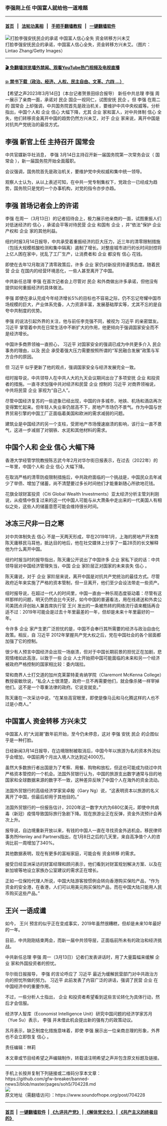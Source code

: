 ### 李强刚上任  中国富人就给他一道难题
------------------------

#### [首页](https://github.com/gfw-breaker/banned-news3/blob/master/README.md) &nbsp;&nbsp;|&nbsp;&nbsp; [法轮功真相](https://github.com/begood0513/basic/blob/master/README.md)  &nbsp;&nbsp;|&nbsp;&nbsp; [手把手翻墙教程](https://github.com/gfw-breaker/guides/wiki)  &nbsp;&nbsp;|&nbsp;&nbsp; [一键翻墙软件](https://github.com/gfw-breaker/nogfw/blob/master/README.md)  



<div><img alt="打脸李强安抚民企的承诺 中国富人信心全失 资金转移方兴未艾" src="https://img.soundofhope.org/2023-03/gettyimages-1473133963-1678822914021.jpg"/>
<br/><figcaption class="caption">
 打脸李强安抚民企的承诺，中国富人信心全失，资金转移方兴未艾。（图片： Lintao Zhang/Getty Images）
</figcaption></div><hr/>

#### [ 🎬  免翻墙浏览墙外禁闻、观看YouTube热门视频及电视直播](https://github.com/gfw-breaker/HelloWorld)

#### [ 💥  禁书下载（政治、经济、人权、民主自由、文革、六四 ...）](https://github.com/gfw-breaker/books/blob/master/README.md)

<div><div class="Content__Wrapper sc-1bvya0-0 elmmKw article_body" data-checkusr="" itemprop="articleBody">
 <div id="post_place_1">
 </div>
 <p class="meta-top">
  <span class="meta">
   【希望之声2023年3月14日】（本台记者贺景田综合报导）
  </span>
  新任中共总理
  <ok href="/term/14244">
   李强
  </ok>
  周一展示了亲商一面，承诺对
  <ok href="/term/112405">
   民企
  </ok>
  国企一视同仁，试图安抚
  <ok href="/term/112405">
   民企
  </ok>
  。但
  <ok href="/term/14244">
   李强
  </ok>
  在周二的
  <ok href="/term/270661">
   国常会
  </ok>
  上却强调，中共国务院首先是政治机关，要维护中共中央权威等。分析指出，中国个人和
  <ok href="/term/12341">
   企业
  </ok>
  <ok href="/term/35016">
   信心
  </ok>
  大幅下降，尤其
  <ok href="/term/12341">
   企业
  </ok>
  家和富人，对中共体制
  <ok href="/term/35016">
   信心
  </ok>
  全失，他们转移资金离开中国的趋势仍然方兴未艾，对于
  <ok href="/term/12341">
   企业
  </ok>
  家来说，离开中国是对抗共产党统治的最佳方式。
 </p>
 <h2>
  <strong>
   <ok href="/term/14244">
    李强
   </ok>
   新官上任 主持召开
   <ok href="/term/270661">
    国常会
   </ok>
  </strong>
 </h2>
 <p>
  中共官媒新华社消息，
  <ok href="/term/14244">
   李强
  </ok>
  3月14日主持召开新一届国务院第一次常务会议（
  <ok href="/term/270661">
   国常会
  </ok>
  ），新一届国务院开始全面履职。
 </p>
 <p>
  会议强调，国务院首先是政治机关，要维护党中央权威和集中统一领导。
 </p>
 <p>
  观察人士认为，从以上表述可知，在中共一党专制集权下，党政合一已经成为趋势，国务院只是党的一个办事机构，对党的指令亦步亦趋。
 </p>
 <h2>
  <strong>
   <ok href="/term/14244">
    李强
   </ok>
   首场记者会上的许诺
  </strong>
 </h2>
 <p>
  <ok href="/term/14244">
   李强
  </ok>
  在周一（3月13日）的记者招待会上，极力展示他亲商的一面，试图重振人们对低迷经济的
  <ok href="/term/35016">
   信心
  </ok>
  ，承诺会平等对待民营
  <ok href="/term/12341">
   企业
  </ok>
  和国有
  <ok href="/term/12341">
   企业
  </ok>
  ，并“依法”保护
  <ok href="/term/12341">
   企业
  </ok>
  产权和
  <ok href="/term/12341">
   企业
  </ok>
  家的其他利益。
 </p>
 <p>
  纽约时报3月14日报导，中共承受着重振经济的巨大压力，近三年的清零限制措施（包括大规模核酸检测和集中隔离）遏制了增长。对整座城市进行的长时间封控将上亿人困在家中，扰乱了工厂生产，让消费者和
  <ok href="/term/12341">
   企业
  </ok>
  都没有
  <ok href="/term/35016">
   信心
  </ok>
  花钱。
 </p>
 <p>
  即使在去年12月取消了清零政策后，许多
  <ok href="/term/12341">
   企业
  </ok>
  家仍对新投资持谨慎态度。随着民营
  <ok href="/term/12341">
   企业
  </ok>
  在国内的经营环境恶化，一些人甚至离开了中国。
 </p>
 <p>
  中共新任总理
  <ok href="/term/14244">
   李强
  </ok>
  在首次记者会上尽管对
  <ok href="/term/112405">
   民企
  </ok>
  和外商做出许多承诺，但他没有提供如何重振经济的具体做法。
 </p>
 <p>
  <ok href="/term/14244">
   李强
  </ok>
  即使在承认完成今年经济增长5%的目标也不容易之际，仍不忘记夸耀中国市场规模的巨大，产业体系完备，人力资源丰富，发展基础厚实等，尤其不忘的是自夸中共制度的优势。
 </p>
 <p>
  <ok href="/term/14244">
   李强
  </ok>
  的说法引起外界的关注，他与前任李克强不同，被视为
  <ok href="/term/1063">
   习近平
  </ok>
  的亲密盟友。
  <ok href="/term/1063">
   习近平
  </ok>
  掌管着中共在日常生活中不断扩大的作用，他更倾向于强调国家安全而不是经济增长。
 </p>
 <p>
  中国许多商界领袖一直担心，
  <ok href="/term/1063">
   习近平
  </ok>
  对国家安全的强调已成为中共更多介入
  <ok href="/term/112405">
   民企
  </ok>
  事务的理由，以及
  <ok href="/term/112405">
   民企
  </ok>
  承受着强大压力需要按照所谓的“军民融合发展”政策与军方合作的原因。
 </p>
 <p>
  但
  <ok href="/term/1063">
   习近平
  </ok>
  似乎更新了他的观点，强调国家安全与经济发展完全一致。
 </p>
 <p>
  纽时报导说，中共领导人在中共人大的九天会议期间出台了多项安抚
  <ok href="/term/12341">
   企业
  </ok>
  和投资者的措施。一直寻求加强中共对经济和民营
  <ok href="/term/12341">
   企业
  </ok>
  控制的
  <ok href="/term/1063">
   习近平
  </ok>
  对商界领袖说，中共将民营
  <ok href="/term/12341">
   企业
  </ok>
  家视为“自己人”。
 </p>
 <p>
  尽管中国经济复苏的一些迹象已经出现，中国的许多城市，地铁、机场和酒店再次变得繁忙起来。但年轻人失业率仍居高不下，房地产市场仍不景气。作为中国与世界贸易引擎的中国工厂正面临着美国和欧洲的需求减弱的问题。
 </p>
 <p>
  建筑业是中国经济的另一个支柱，受房地产市场慢速崩溃的影响，该行业一直不景气，这进一步减弱了对钢铁、水泥和其他材料的需求。
 </p>
 <h2>
  <strong>
   中国个人和
   <ok href="/term/12341">
    企业
   </ok>
   <ok href="/term/35016">
    信心
   </ok>
   大幅下降
  </strong>
 </h2>
 <p>
  香港大学经管学院教授陈志武今年2月对华尔街日报表示，在过去（2022年）的一年里，中国个人和
  <ok href="/term/12341">
   企业
  </ok>
  <ok href="/term/35016">
   信心
  </ok>
  大幅下降。
 </p>
 <p>
  在取消严格的清零防疫限制措施后，中共政府面临的一个挑战是，中国民众去年减少了举债、增加了储蓄，尚不清楚要过多长时间他们才能重新随心所欲地花钱。
 </p>
 <p>
  花旗全球财富投资（Citi Global Wealth Investments）亚太经济分析主管刘利刚说，从疫情中恢复过来的这一代中国人可能与从大萧条中走出来的一代美国人有相似之处，这些人的储蓄意愿可能会维持很长时间。
 </p>
 <h2>
  <strong>
   冰冻三尺非一日之寒
  </strong>
 </h2>
 <p>
  对中共体制失去
  <ok href="/term/35016">
   信心
  </ok>
  不是一天两天形成，早在2019年1月，上海的房地产开发商陈天庸移民马耳他，抵达目的地后，他在社交媒体上分享了一篇28页的长文解释他为什么离开中国。
 </p>
 <p>
  纽约时报当时的报导指出，陈天庸公开说出了中国许多
  <ok href="/term/12341">
   企业
  </ok>
  家私下说的话：中共领导层对中国经济管理失当，中国
  <ok href="/term/12341">
   企业
  </ok>
  家阶层正对国家的未来丧失
  <ok href="/term/35016">
   信心
  </ok>
  。
 </p>
 <p>
  陈天庸说，对于
  <ok href="/term/12341">
   企业
  </ok>
  家阶层来说，离开中国是对抗共产党统治的最佳方式。尽管政府近年来实施了严格的资本管制，但一旦离开，他们至少会设法带走一些资产。
 </p>
 <p>
  纽时报导说，在超过一代人的时间里，中国一直由一种乐观态度驱动着：尽管有这样那样的问题，明天仍然会比今天好。如今中国的普遍看法，用在线递送和外卖公司美团点评创始人兼首席执行官
  <ok href="/term/531995">
   王兴
  </ok>
  发出的一条被热转的网络流行语来概括再合适不过：2019年可能会是过去十年里最差的一年，但却是未来十年里最好的一年。
 </p>
 <p>
  令许多
  <ok href="/term/12341">
   企业
  </ok>
  家产生更广泛担忧的是，中国不会奉行其所需要的经济与政治自由化政策。相反，自
  <ok href="/term/1063">
   习近平
  </ok>
  2012年掌握共产党大权之后，党在中国社会的各个层面都加强了它的控制。
 </p>
 <p>
  很少有人预言中国经济会出现一场崩溃，但对于中国长期前景的担忧正在加剧，悲观情绪如此高涨，以致于一些
  <ok href="/term/12341">
   企业
  </ok>
  人士开始把中国可能面临的未来和另一个经济被政府严格控制的国家相比较：委内瑞拉。
 </p>
 <p>
  常和商界人士打交道的加州克莱蒙特麦肯纳学院（Claremont McKenna College）教授裴敏欣说，“私企人士很清楚，政府一旦不再需要他们，就会像杀猪一样宰掉他们。这不是一个尊重法律的政府。它说变就变。”
 </p>
 <p>
  陈天庸在一次采访中说，“在某些高官眼里，即使是像马云和马化腾这样的人也不过是小商人。”
 </p>
 <h2>
  <strong>
   <ok href="/term/7432">
    中国富人
   </ok>
   <ok href="/term/305026">
    资金转移
   </ok>
   方兴未艾
  </strong>
 </h2>
 <p>
  <ok href="/term/7432">
   中国富人
  </ok>
  的“大润潮”数年前开始，至今仍未停息，这对
  <ok href="/term/14244">
   李强
  </ok>
  安抚
  <ok href="/term/112405">
   民企
  </ok>
  的企图似乎是一种打脸。
 </p>
 <p>
  日经新闻3月14日报导，在边境限制被取消后，中国今年以旅游为名的资本外流似乎会增加，中国前两个月出入境人次达到近4000万。
 </p>
 <p>
  虽然大多数旅行者出国是为了考察、用餐、购物和放松，但这也可能成为绕过中共严格资本管控的一个机会。法国外贸银行认为，中国的旅游支出数字通常与目的地国家和全球数据来源的数字不一致，这种差异反映了中国个人在海外的资金流动。
 </p>
 <p>
  法国外贸银行的高级经济学家吴卓殷（Gary Ng）说，“这表明资本以旅游的名义离开了中国，但最后却用于其他目的。”
 </p>
 <p>
  法国外贸银行的一份报告估计，2020年这一数字大约为680亿美元，即使中共病毒（新冠）疫情导致国际旅行急剧下降。现在旅游业正在反弹，资金外流预计会再次上升。
 </p>
 <p>
  报导说，自边境重新开放以来，有钱的中国人一直在寻找资金外逃机会。移民律师事务所Henley and Partners指出，在1月8日之后的几天里，来自高净值个人的咨询比前一周增加了340%。
 </p>
 <p>
  其他数据表明，现在有更多的富裕家庭，可能会有
  <ok href="/term/305026">
   资金转移
  </ok>
  的需求。
 </p>
 <p>
  接受日经亚洲采访的财富经理和顾问表示，他们看到对财富规划解决方案、以及在新加坡等地设立家族办公室建议的需求正在增长。
 </p>
 <p>
  正如一位保险代理人所说，中国大陆游客按惯例会转向香港购买保险产品，“作为资金的安全港，在香港，人们可以用美元购买保险产品，而在中国大陆只能用人民币购买这些产品。”
 </p>
 <h2>
  <strong>
   <ok href="/term/531995">
    王兴
   </ok>
   <ok href="/term/143528">
    一语成谶
   </ok>
  </strong>
 </h2>
 <p>
  如今，
  <ok href="/term/531995">
   王兴
  </ok>
  预言的似乎正在变成事实，2019年虽然很糟糕，但却是未来10年最好的一年。
 </p>
 <p>
  目前，中共刚刚结束两会，而新一届中共领导层，正面临前所未有的政治和经济挑战。
 </p>
 <p>
  中共新任总理
  <ok href="/term/14244">
   李强
  </ok>
  周一（3月13日）记者们发表讲话时，用了大量篇幅来缓解
  <ok href="/term/12341">
   企业
  </ok>
  家和外国投资者的担忧。
 </p>
 <p>
  华尔街日报报导，
  <ok href="/term/14244">
   李强
  </ok>
  的言论呼应了
  <ok href="/term/1063">
   习近平
  </ok>
  最近为缓解民营部门对中共政治方向的担忧所做的努力。
  <ok href="/term/1063">
   习近平
  </ok>
  此前发表了内容广泛的讲话，强调了民营
  <ok href="/term/12341">
   企业
  </ok>
  在中国经济中的重要作用。
 </p>
 <p>
  不过，一些分析人士指出，
  <ok href="/term/12341">
   企业
  </ok>
  和投资者希望看到这些言论转化为具体行动，然后才会信服。
 </p>
 <p>
  经济学人智库（Economist Intelligence Unit）研究中国问题的经济学家苏月（Yue Su）表示，
  <ok href="/term/14244">
   李强
  </ok>
  并未借此机会提出新的强有力的政策动议。
 </p>
 <p>
  苏月表示，缺乏制度化措施意味着，即使
  <ok href="/term/14244">
   李强
  </ok>
  展示出一位亲商总理的形象，外界也不会立即恢复
  <ok href="/term/35016">
   信心
  </ok>
  。
 </p>
 <p class="meta-btm">
  责任编辑：林莉
 </p>
 <p class="meta-btm">
  本文章或节目经希望之声编辑制作，转载请注明希望之声并包含原文标题及链接。
 </p>
</div>
</div>
<hr/>
手机上长按并复制下列链接或二维码分享本文章：<br/>
https://github.com/gfw-breaker/banned-news3/blob/master/pages/soh5/704228.md <br/>
<a href='https://github.com/gfw-breaker/banned-news3/blob/master/pages/soh5/704228.md'><img src='https://github.com/gfw-breaker/banned-news3/blob/master/pages/soh5/704228.md.png'/></a> <br/>
原文地址（需翻墙访问）：https://www.soundofhope.org/post/704228


------------------------
#### [首页](https://github.com/gfw-breaker/banned-news3/blob/master/README.md) &nbsp;|&nbsp; [一键翻墙软件](https://github.com/gfw-breaker/nogfw/blob/master/README.md) &nbsp;| [《九评共产党》](https://github.com/gfw-breaker/9ping.md/blob/master/README.md#九评之一评共产党是什么) | [《解体党文化》](https://github.com/gfw-breaker/jtdwh.md/blob/master/README.md) | [《共产主义的终极目的》](https://github.com/gfw-breaker/gczydzjmd.md/blob/master/README.md)


<img src='http://gfw-breaker.win/banned-news3/pages/soh5/704228.md' width='0px' height='0px'/>